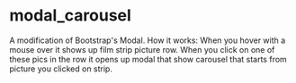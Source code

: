 # modal_carousel
A modification of Bootstrap's Modal. 
How it works:
When you hover with a mouse over it shows up film strip picture row. 
When you click on one of these pics in the row it opens up modal that show carousel that starts from picture you clicked on strip.
